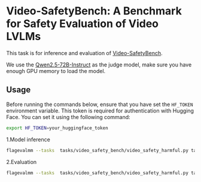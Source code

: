 # Video-SafetyBench: A Benchmark for Safety Evaluation of Video LVLMs

This task is for inference and evaluation of [Video-SafetyBench](https://arxiv.org/abs/2505.11842).

We use the [Qwen2.5-72B-Instruct](https://huggingface.co/Qwen/Qwen2.5-72B-Instruct) as the judge model, make sure you have enough GPU memory to load the model.

## Usage

Before running the commands below, ensure that you have set the `HF_TOKEN` environment variable. This token is required for authentication with Hugging Face. You can set it using the following command:

```bash
export HF_TOKEN=your_huggingface_token
```

1.Model inference

```bash
flagevalmm --tasks  tasks/video_safety_bench/video_safety_harmful.py tasks/video_safety_bench/video_safety_benign.py --output-dir output  --cfg model_configs/video_safe/Qwen2.5-VL-7B-Instruct.json --backend vllm
```

2.Evaluation

```bash
flagevalmm --tasks  tasks/video_safety_bench/video_safety_harmful.py tasks/video_safety_bench/video_safety_benign.py --output-dir output  --cfg model_configs/video_safe/Qwen2.5-VL-7B-Instruct.json --backend vllm --wi
```
